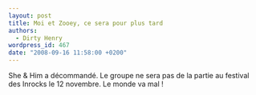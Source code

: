 ```yaml
---
layout: post
title: Moi et Zooey, ce sera pour plus tard
authors:
  - Dirty Henry
wordpress_id: 467
date: "2008-09-16 11:58:00 +0200"
---
```


She & Him a décommandé. Le groupe ne sera pas de la partie au festival des
Inrocks le 12 novembre. Le monde va mal !
